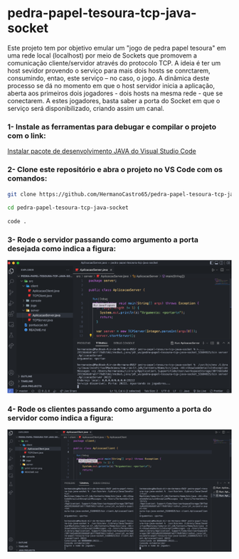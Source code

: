 # pedra-papel-tesoura-tcp-java-socket
  Este projeto tem por objetivo emular um "jogo de pedra papel tesoura" em uma rede local (localhost) por meio de Sockets que promovem a comunicação cliente/servidor através do protocolo TCP. A ideia é ter um host sevidor provendo o serviço para mais dois hosts se conrctarem,  consumindo, entao, este serviço – no caso, o jogo. A dinâmica deste processo se dá no momento em que o host servidor inicia a aplicação, aberta aos primeiros dois jogadores - dois hosts na mesma rede -  que se conectarem. A estes jogadores, basta saber a porta do Socket em que o serviço será disponibilizado, criando assim um canal.
  
### 1- Instale as ferramentas para debugar e compilar o projeto com o link:

[Instalar pacote de desenvolvimento JAVA do Visual Studio Code
](https://code.visualstudio.com/docs/languages/java)

### 2- Clone este repositório e abra o projeto no VS Code com os comandos:

```bash
git clone https://github.com/HermanoCastro65/pedra-papel-tesoura-tcp-java-socket.git
```
```bash
cd pedra-papel-tesoura-tcp-java-socket
```
```bash
code .
```
### 3- Rode o servidor passando como argumento a porta desejada como indica a figura:

![print-server](print-server.png)

### 4- Rode os clientes passando como argumento a porta do servidor como indica a figura:

![print-clients](print-clients.png)
